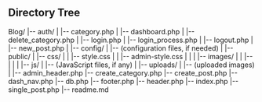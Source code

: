 ## Directory Tree

Blog/
|-- auth/
|   |-- category.php
|   |-- dashboard.php
|   |-- delete_category.php
|   |-- login.php
|   |-- login_process.php
|   |-- logout.php
|   |-- new_post.php
|
|-- config/
|   |-- (configuration files, if needed)
|
|-- public/
|   |-- css/
|   |   |-- style.css
|   |   |-- admin-style.css
|   |
|   |-- images/
|   |   |-- 
|   |
|   |-- js/
|       |-- (JavaScript files, if any)
|
|-- uploads/
|   |-- (uploaded images)
|
|-- admin_header.php
|-- create_category.php
|-- create_post.php
|-- dash_nav.php
|-- db.php
|-- footer.php
|-- header.php
|-- index.php
|-- single_post.php
|-- readme.md
